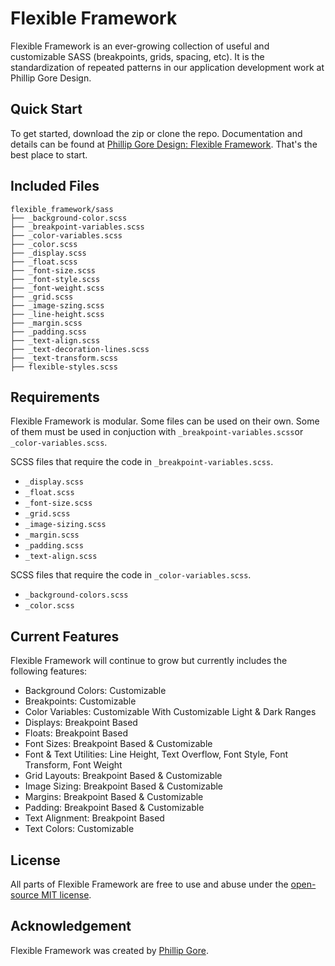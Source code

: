 # Flexible Framework

Flexible Framework is an ever-growing collection of useful and customizable SASS (breakpoints, grids, spacing, etc). It is the standardization of repeated patterns in our application development work at Phillip Gore Design.

## Quick Start

To get started, download the zip or clone the repo. Documentation and details can be found at [Phillip Gore Design: Flexible Framework](https://www.phillipgoredesign.com/flexible-framework/flexible-framework "Phillip Gore Design"). That's the best place to start.

## Included Files
```
flexible_framework/sass
├── _background-color.scss
├── _breakpoint-variables.scss
├── _color-variables.scss
├── _color.scss
├── _display.scss
├── _float.scss
├── _font-size.scss
├── _font-style.scss
├── _font-weight.scss
├── _grid.scss
├── _image-szing.scss
├── _line-height.scss
├── _margin.scss
├── _padding.scss
├── _text-align.scss
├── _text-decoration-lines.scss
├── _text-transform.scss
├── flexible-styles.scss

```

## Requirements

Flexible Framework is modular. Some files can be used on their own. Some of them must be used in conjuction with `_breakpoint-variables.scss`or `_color-variables.scss`.

SCSS files that require the code in `_breakpoint-variables.scss`.

- `_display.scss`
- `_float.scss`
- `_font-size.scss`
- `_grid.scss`
- `_image-sizing.scss`
- `_margin.scss`
- `_padding.scss`
- `_text-align.scss`

SCSS files that require the code in `_color-variables.scss`.

- `_background-colors.scss`
- `_color.scss`

## Current Features

Flexible Framework will continue to grow but currently includes the following features:

- Background Colors: Customizable
- Breakpoints: Customizable
- Color Variables: Customizable With Customizable Light & Dark Ranges
- Displays: Breakpoint Based
- Floats: Breakpoint Based
- Font Sizes: Breakpoint Based & Customizable
- Font & Text Utilities: Line Height, Text Overflow, Font Style, Font Transform, Font Weight
- Grid Layouts: Breakpoint Based & Customizable
- Image Sizing: Breakpoint Based & Customizable
- Margins: Breakpoint Based & Customizable
- Padding: Breakpoint Based & Customizable
- Text Alignment: Breakpoint Based
- Text Colors: Customizable

## License

All parts of Flexible Framework are free to use and abuse under the [open-source MIT license](https://github.com/phillipgore/flexible-framework/blob/master/LICENSE.md).

## Acknowledgement

Flexible Framework was created by [Phillip Gore](https://www.phillipgoredesign.com/).